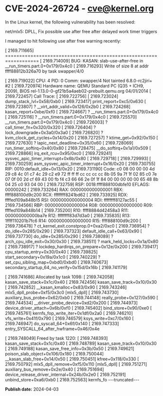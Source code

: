 # CVE-2024-26724 - cve@kernel.org

In the Linux kernel, the following vulnerability has been resolved:

net/mlx5: DPLL, Fix possible use after free after delayed work timer triggers

I managed to hit following use after free warning recently:

[ 2169.711665] ==================================================================
[ 2169.714009] BUG: KASAN: slab-use-after-free in __run_timers.part.0+0x179/0x4c0
[ 2169.716293] Write of size 8 at addr ffff88812b326a70 by task swapper/4/0

[ 2169.719022] CPU: 4 PID: 0 Comm: swapper/4 Not tainted 6.8.0-rc2jiri+ #2
[ 2169.720974] Hardware name: QEMU Standard PC (Q35 + ICH9, 2009), BIOS rel-1.13.0-0-gf21b5a4aeb02-prebuilt.qemu.org 04/01/2014
[ 2169.722457] Call Trace:
[ 2169.722756]  <IRQ>
[ 2169.723024]  dump_stack_lvl+0x58/0xb0
[ 2169.723417]  print_report+0xc5/0x630
[ 2169.723807]  ? __virt_addr_valid+0x126/0x2b0
[ 2169.724268]  kasan_report+0xbe/0xf0
[ 2169.724667]  ? __run_timers.part.0+0x179/0x4c0
[ 2169.725116]  ? __run_timers.part.0+0x179/0x4c0
[ 2169.725570]  __run_timers.part.0+0x179/0x4c0
[ 2169.726003]  ? call_timer_fn+0x320/0x320
[ 2169.726404]  ? lock_downgrade+0x3a0/0x3a0
[ 2169.726820]  ? kvm_clock_get_cycles+0x14/0x20
[ 2169.727257]  ? ktime_get+0x92/0x150
[ 2169.727630]  ? lapic_next_deadline+0x35/0x60
[ 2169.728069]  run_timer_softirq+0x40/0x80
[ 2169.728475]  __do_softirq+0x1a1/0x509
[ 2169.728866]  irq_exit_rcu+0x95/0xc0
[ 2169.729241]  sysvec_apic_timer_interrupt+0x6b/0x80
[ 2169.729718]  </IRQ>
[ 2169.729993]  <TASK>
[ 2169.730259]  asm_sysvec_apic_timer_interrupt+0x16/0x20
[ 2169.730755] RIP: 0010:default_idle+0x13/0x20
[ 2169.731190] Code: c0 08 00 00 00 4d 29 c8 4c 01 c7 4c 29 c2 e9 72 ff ff ff cc cc cc cc 8b 05 9a 7f 1f 02 85 c0 7e 07 0f 00 2d cf 69 43 00 fb f4 <fa> c3 66 66 2e 0f 1f 84 00 00 00 00 00 65 48 8b 04 25 c0 93 04 00
[ 2169.732759] RSP: 0018:ffff888100dbfe10 EFLAGS: 00000242
[ 2169.733264] RAX: 0000000000000001 RBX: ffff888100d9c200 RCX: ffffffff8241bd62
[ 2169.733925] RDX: ffffed109a848b15 RSI: 0000000000000004 RDI: ffffffff8127ac55
[ 2169.734566] RBP: 0000000000000004 R08: 0000000000000000 R09: ffffed109a848b14
[ 2169.735200] R10: ffff8884d42458a3 R11: 000000000000ba7e R12: ffffffff83d7d3a0
[ 2169.735835] R13: 1ffff110201b7fc6 R14: 0000000000000000 R15: ffff888100d9c200
[ 2169.736478]  ? ct_kernel_exit.constprop.0+0xa2/0xc0
[ 2169.736954]  ? do_idle+0x285/0x290
[ 2169.737323]  default_idle_call+0x63/0x90
[ 2169.737730]  do_idle+0x285/0x290
[ 2169.738089]  ? arch_cpu_idle_exit+0x30/0x30
[ 2169.738511]  ? mark_held_locks+0x1a/0x80
[ 2169.738917]  ? lockdep_hardirqs_on_prepare+0x12e/0x200
[ 2169.739417]  cpu_startup_entry+0x30/0x40
[ 2169.739825]  start_secondary+0x19a/0x1c0
[ 2169.740229]  ? set_cpu_sibling_map+0xbd0/0xbd0
[ 2169.740673]  secondary_startup_64_no_verify+0x15d/0x16b
[ 2169.741179]  </TASK>

[ 2169.741686] Allocated by task 1098:
[ 2169.742058]  kasan_save_stack+0x1c/0x40
[ 2169.742456]  kasan_save_track+0x10/0x30
[ 2169.742852]  __kasan_kmalloc+0x83/0x90
[ 2169.743246]  mlx5_dpll_probe+0xf5/0x3c0 [mlx5_dpll]
[ 2169.743730]  auxiliary_bus_probe+0x62/0xb0
[ 2169.744148]  really_probe+0x127/0x590
[ 2169.744534]  __driver_probe_device+0xd2/0x200
[ 2169.744973]  device_driver_attach+0x6b/0xf0
[ 2169.745402]  bind_store+0x90/0xe0
[ 2169.745761]  kernfs_fop_write_iter+0x1df/0x2a0
[ 2169.746210]  vfs_write+0x41f/0x790
[ 2169.746579]  ksys_write+0xc7/0x160
[ 2169.746947]  do_syscall_64+0x6f/0x140
[ 2169.747333]  entry_SYSCALL_64_after_hwframe+0x46/0x4e

[ 2169.748049] Freed by task 1220:
[ 2169.748393]  kasan_save_stack+0x1c/0x40
[ 2169.748789]  kasan_save_track+0x10/0x30
[ 2169.749188]  kasan_save_free_info+0x3b/0x50
[ 2169.749621]  poison_slab_object+0x106/0x180
[ 2169.750044]  __kasan_slab_free+0x14/0x50
[ 2169.750451]  kfree+0x118/0x330
[ 2169.750792]  mlx5_dpll_remove+0xf5/0x110 [mlx5_dpll]
[ 2169.751271]  auxiliary_bus_remove+0x2e/0x40
[ 2169.751694]  device_release_driver_internal+0x24b/0x2e0
[ 2169.752191]  unbind_store+0xa6/0xb0
[ 2169.752563]  kernfs_fo
---truncated---

**Publish date:** 2024-04-03

